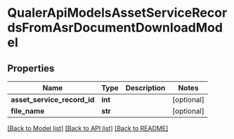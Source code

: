 # QualerApiModelsAssetServiceRecordsFromAsrDocumentDownloadModel

## Properties
Name | Type | Description | Notes
------------ | ------------- | ------------- | -------------
**asset_service_record_id** | **int** |  | [optional] 
**file_name** | **str** |  | [optional] 

[[Back to Model list]](../README.md#documentation-for-models) [[Back to API list]](../README.md#documentation-for-api-endpoints) [[Back to README]](../README.md)

